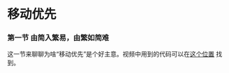# 移动优先

### 第一节 由简入繁易，由繁如简难

这一节来聊聊为啥“移动优先”是个好主意。视频中用到的代码可以在[这个位置](http://book.haoduoshipin.com/go-responsive/mobile-first.html) 找到。

